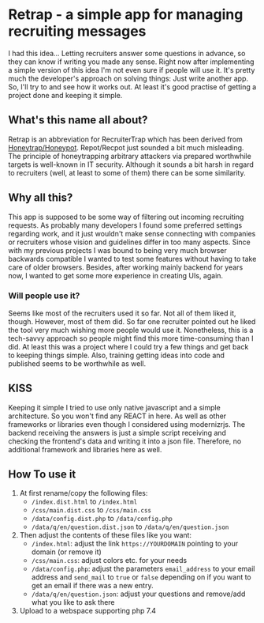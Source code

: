 # Retrap - a simple app for managing recruiting messages
I had this idea... Letting recruiters answer some questions in advance, so they can know if writing you made any sense.
Right now after implementing a simple version of this idea I'm not even sure if people will use it.
It's pretty much the developer's approach on solving things: Just write another app.
So, I'll try to and see how it works out. At least it's good practise of getting a project done and keeping it simple.

## What's this name all about?
Retrap is an abbreviation for RecruiterTrap which has been derived from [Honeytrap/Honeypot](https://en.wikipedia.org/wiki/Honeypot_(computing) "Wikipedia article about honeypots in computing").
Repot/Recpot just sounded a bit much misleading.
The principle of honeytrapping arbitrary attackers via prepared worthwhile targets is well-known in IT security.
Although it sounds a bit harsh in regard to recruiters (well, at least to some of them) there can be some similarity.

## Why all this?
This app is supposed to be some way of filtering out incoming recruiting requests.
As probably many developers I found some preferred settings regarding work,
and it just wouldn't make sense connecting with companies or recruiters whose vision and guidelines differ in too many aspects.
Since with my previous projects I was bound to being very much browser backwards compatible I wanted to test some features without having to take care of older browsers.
Besides, after working mainly backend for years now, I wanted to get some more experience in creating UIs, again.

### Will people use it?
Seems like most of the recruiters used it so far. Not all of them liked it, though. However, most of them did.
So far one recruiter pointed out he liked the tool very much wishing more people would use it. 
Nonetheless, this is a tech-savvy approach so people might find this more time-consuming than I did.
At least this was a project where I could try a few things and get back to keeping things simple.
Also, training getting ideas into code and published seems to be worthwhile as well.

## KISS
Keeping it simple I tried to use only native javascript and a simple architecture.
So you won't find any REACT in here. As well as other frameworks or libraries even though I considered using modernizrjs.
The backend receiving the answers is just a simple script receiving and checking the frontend's data and writing it into a json file.
Therefore, no additional framework and libraries here as well.

## How To use it
1. At first rename/copy the following files:
    - `/index.dist.html` to `/index.html`
    - `/css/main.dist.css` to `/css/main.css`
    - `/data/config.dist.php` to `/data/config.php`
    - `/data/q/en/question.dist.json` to `/data/q/en/question.json`
2. Then adjust the contents of these files like you want:
    - `/index.html`: adjust the link `https://YOURDOMAIN` pointing to your domain (or remove it)
    - `/css/main.css`: adjust colors etc. for your needs
    - `/data/config.php`: adjust the parameters `email_address` to your email address and `send_mail` to `true` or `false` depending on if you want to get an email if there was a new entry.
    - `/data/q/en/question.json`: adjust your questions and remove/add what you like to ask there
3. Upload to a webspace supporting php 7.4
